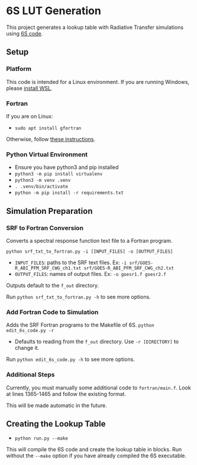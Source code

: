 # 6S LUT Generation
This project generates a lookup table with Radiative Transfer simulations using [6S code](https://salsa.umd.edu/6spage.html).

## Setup
### Platform
This code is intended for a Linux environment. If you are running Windows, please [install WSL](https://learn.microsoft.com/en-us/windows/wsl/install).

### Fortran
If you are on Linux:
- `sudo apt install gfortran`

Otherwise, follow [these instructions](https://fortran-lang.org/en/learn/os_setup/install_gfortran/). 

### Python Virtual Environment
- Ensure you have python3 and pip installed
- `python3 -m pip install virtualenv`
- `python3 -m venv .venv`
- `. .venv/bin/activate`
- `python -m pip install -r requirements.txt`

## Simulation Preparation
### SRF to Fortran Conversion
Converts a spectral response function text file to a Fortran program.

`python srf_txt_to_fortran.py -i [INPUT_FILES] -o [OUTPUT_FILES]`
- `INPUT_FILES`: paths to the SRF text files. Ex: `-i srf/GOES-R_ABI_PFM_SRF_CWG_ch1.txt srf/GOES-R_ABI_PFM_SRF_CWG_ch2.txt`
- `OUTPUT_FILES`: names of output files. Ex: `-o goesr1.f goesr2.f`

Outputs default to the `f_out` directory.

Run `python srf_txt_to_fortran.py -h` to see more options.

### Add Fortran Code to Simulation
Adds the SRF Fortran programs to the Makefile of 6S.
`python edit_6s_code.py -r`
- Defaults to reading from the `f_out` directory. Use `-r [DIRECTORY]` to change it.

Run `python edit_6s_code.py -h` to see more options.

### Additional Steps
Currently, you must manually some additional code to `fortran/main.f`. 
Look at lines 1365-1465 and follow the existing format. 

This will be made automatic in the future.

## Creating the Lookup Table
- `python run.py --make`

This will compile the 6S code and create the lookup table in blocks.
Run without the `--make` option if you have already compiled the 6S executable. 